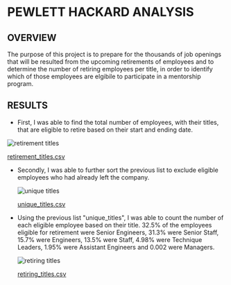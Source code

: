 # PEWLETT HACKARD ANALYSIS

## OVERVIEW

The purpose of this project is to prepare for the thousands of job openings 
that will be resulted from the upcoming retirements of employees and to determine
the number of retiring employees per title, in order to identify which of those
employees are elgibile to participate in a mentorship program.

## RESULTS
  
  - First, I was able to find the total number of employees, with their titles, that are eligible to retire based on their 
    start and ending date.

  ![retirement titles](https://user-images.githubusercontent.com/103302566/170900858-9b2c0c58-0d66-4210-b037-79eaa3bf00b0.png)
  
  [retirement_titles.csv](https://github.com/rgilgeous19/Pewlett-Hackard-Analysis/files/8794777/retirement_titles.csv)



  - Secondly, I was able to further sort the previous list to exclude eligible employees who had already left the company.
    
    ![unique titles](https://user-images.githubusercontent.com/103302566/170901528-baac7637-5162-4dda-9f73-3131eecbf17d.png)
    
    [unique_titles.csv](https://github.com/rgilgeous19/Pewlett-Hackard-Analysis/files/8794774/unique_titles.csv)


  - Using the previous list "unique_titles", I was able to count the number of each eligible employee based on their title.
    32.5% of the employees eligible for retirement were Senior Engineers, 31.3% were Senior Staff, 15.7% were Engineers, 13.5% 
    were Staff, 4.98% were Technique Leaders, 1.95% were Assistant Engineers and 0.002 were Managers.
    

    ![retiring titles](https://user-images.githubusercontent.com/103302566/170901904-997099e2-92b7-48ea-bccf-4ac3cb62efe6.png)
    
    [retiring_titles.csv](https://github.com/rgilgeous19/Pewlett-Hackard-Analysis/files/8794782/retiring_titles.csv)

